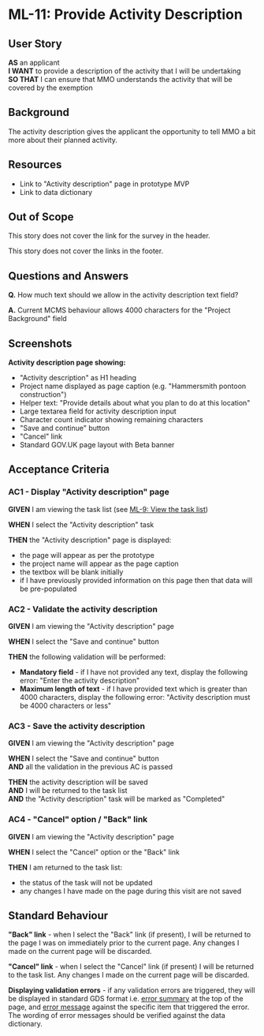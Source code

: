 # ML-11: Provide Activity Description

## User Story

**AS** an applicant  
**I WANT** to provide a description of the activity that I will be undertaking  
**SO THAT** I can ensure that MMO understands the activity that will be covered by the exemption

## Background

The activity description gives the applicant the opportunity to tell MMO a bit more about their planned activity.

## Resources

- Link to "Activity description" page in prototype MVP
- Link to data dictionary

## Out of Scope

This story does not cover the link for the survey in the header.

This story does not cover the links in the footer.

## Questions and Answers

**Q.** How much text should we allow in the activity description text field?

**A.** Current MCMS behaviour allows 4000 characters for the "Project Background" field

## Screenshots

**Activity description page showing:**

- "Activity description" as H1 heading
- Project name displayed as page caption (e.g. "Hammersmith pontoon construction")
- Helper text: "Provide details about what you plan to do at this location"
- Large textarea field for activity description input
- Character count indicator showing remaining characters
- "Save and continue" button
- "Cancel" link
- Standard GOV.UK page layout with Beta banner

## Acceptance Criteria

### AC1 - Display "Activity description" page

**GIVEN** I am viewing the task list (see [ML-9: View the task list](./ML-9.view.the.task.list.md))

**WHEN** I select the "Activity description" task

**THEN** the "Activity description" page is displayed:

- the page will appear as per the prototype
- the project name will appear as the page caption
- the textbox will be blank initially
- if I have previously provided information on this page then that data will be pre-populated

### AC2 - Validate the activity description

**GIVEN** I am viewing the "Activity description" page

**WHEN** I select the "Save and continue" button

**THEN** the following validation will be performed:

- **Mandatory field** - if I have not provided any text, display the following error: "Enter the activity description"
- **Maximum length of text** - if I have provided text which is greater than 4000 characters, display the following error: "Activity description must be 4000 characters or less"

### AC3 - Save the activity description

**GIVEN** I am viewing the "Activity description" page

**WHEN** I select the "Save and continue" button  
**AND** all the validation in the previous AC is passed

**THEN** the activity description will be saved  
**AND** I will be returned to the task list  
**AND** the "Activity description" task will be marked as "Completed"

### AC4 - "Cancel" option / "Back" link

**GIVEN** I am viewing the "Activity description" page

**WHEN** I select the "Cancel" option or the "Back" link

**THEN** I am returned to the task list:

- the status of the task will not be updated
- any changes I have made on the page during this visit are not saved

## Standard Behaviour

**"Back" link** - when I select the "Back" link (if present), I will be returned to the page I was on immediately prior to the current page. Any changes I made on the current page will be discarded.

**"Cancel" link** - when I select the "Cancel" link (if present) I will be returned to the task list. Any changes I made on the current page will be discarded.

**Displaying validation errors** - if any validation errors are triggered, they will be displayed in standard GDS format i.e. [error summary](https://design-system.service.gov.uk/components/error-summary/) at the top of the page, and [error message](https://design-system.service.gov.uk/components/error-message/) against the specific item that triggered the error. The wording of error messages should be verified against the data dictionary.
